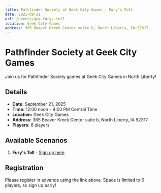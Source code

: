 ```yaml
---
title: Pathfinder Society at Geek City Games - Fury's Toll
date: 2025-09-21
url: /events/gcg-furys-toll
location: Geek City Games
address: 365 Beaver Kreek Center suite b, North Liberty, IA 52317
---
```


# Pathfinder Society at Geek City Games

Join us for Pathfinder Society games at Geek City Games in North Liberty!

## Details

- **Date:** September 21, 2025
- **Time:** 12:00 noon - 4:00 PM Central Time
- **Location:** Geek City Games
- **Address:** 365 Beaver Kreek Center suite b, North Liberty, IA 52317
- **Players:** 6 players

## Available Scenarios

1. **Fury's Toll** - [Sign up here](https://www.rpgchronicles.net/session/7244b682-41d9-4e50-8dcc-cc8e9744e3e1/pregame)

## Registration

Please register in advance using the link above. Space is limited to 6 players, so sign up early!